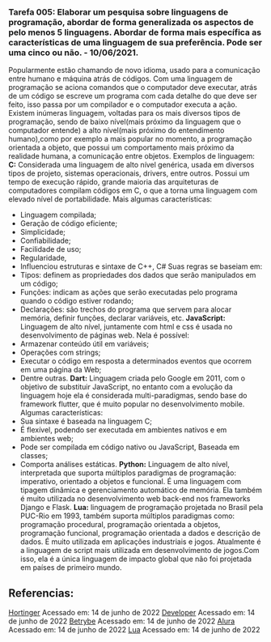 ### Tarefa 005: Elaborar um pesquisa sobre linguagens de programação, abordar de forma generalizada os aspectos de pelo menos 5 linguagens. Abordar de forma mais específica as características de uma linguagem de sua preferência. Pode ser uma cinco ou não. - 10/06/2021.

Popularmente estão chamando de novo idioma, usado para a comunicação entre humano e máquina atrás de códigos. Com uma linguagem de programação se aciona comandos que o computador deve executar, atrás de um código se escreve um programa com cada detalhe do que deve ser feito, isso passa por um compilador e o computador executa a ação. Existem inúmeras linguagem, voltadas para os mais diversos tipos de programação, sendo de baixo nível(mais próximo da linguagem que o computador entende) a alto nível(mais próximo do entendimento humano),como por exemplo a mais popular no momento, a programação orientada a objeto, que possui um comportamento mais próximo da realidade humana, a comunicação entre objetos. Exemplos de linguagem:
**C:** Considerada uma linguagem de alto nível genérica, usada em diversos tipos de projeto,  sistemas operacionais, drivers, entre outros. Possui um tempo de execução rápido, grande maioria das arquiteturas de computadores compilam códigos em C, o que a torna uma linguagem com elevado nível de portabilidade. Mais algumas características: 
- Linguagem compilada; 
- Geração de código eficiente;
- Simplicidade; 
- Confiabilidade;
- Facilidade de uso;
- Regularidade, 
- Influenciou estruturas e sintaxe de C++, C#
Suas regras se baseiam em:
- Tipos: definem as propriedades dos dados que serão manipulados em um código;
- Funções: indicam as ações que serão executadas pelo programa quando o código estiver rodando;
- Declarações: são trechos do programa que servem para alocar memória, definir funções, declarar variáveis, etc.
**JavaScript:** Linguagem de alto nível, juntamente com html e css é usada no desenvolvimento de páginas web. Nela é possível:
- Armazenar conteúdo útil em variáveis; 
- Operações com strings;
- Executar o código em resposta a determinados eventos que ocorrem em uma página da Web;
- Dentre outras.
**Dart:** Linguagem criada pelo Google em 2011, com o objetivo de substituir JavaScript, no entanto com a evolução da linguagem hoje ela é considerada multi-paradigmas, sendo base do framework flutter, que é muito popular no desenvolvimento mobile. Algumas características: 
- Sua sintaxe é baseada na linguagem C;
- É flexível, podendo ser executada em ambientes nativos e em ambientes web;
- Pode ser compilada em código nativo ou JavaScript, Baseada em classes;
- Comporta análises estáticas.
**Python:** Linguagem de alto nível, interpretada que suporta múltiplos paradigmas de programação: imperativo, orientado a objetos e funcional. É uma linguagem com tipagem dinâmica e gerenciamento automático de memória. Ela também  é muito utilizada no desenvolvimento web back-end nos frameworks Django e Flask. 
**Lua:** linguagem de programação projetada no Brasil pela PUC-Rio em 1993, também suporta múltiplos paradigmas como: programação procedural, programação orientada a objetos, programação funcional, programação orientada a dados e descrição de dados. É muito utilizada em aplicações industriais e jogos. Atualmente é a linguagem de script mais utilizada em desenvolvimento de jogos.Com isso, ela é a única linguagem de impacto global que não foi projetada em países de primeiro mundo.

## Referencias:
[Hortinger](https://www.hostinger.com.br/tutoriais/linguagem-dart) Acessado em: 14 de junho de 2022
[Developer](https://developer.mozilla.org/pt-BR/docs/Learn/JavaScript/First_steps/What_is_JavaScript) Acessado em: 14 de junho de 2022
[Betrybe](https://blog.betrybe.com/linguagem-de-programacao/linguagem-c/) Acessado em: 14 de junho de 2022
[Alura](https://www.alura.com.br/artigos/python-uma-introducao-a-linguagem#:~:text=Python%20%C3%A9%20uma%20linguagem%20de,e%20gerenciamento%20autom%C3%A1tico%20de%20mem%C3%B3ria) Acessado em: 14 de junho de 2022
[Lua](https://www.lua.org/portugues.html) Acessado em: 14 de junho de 2022
